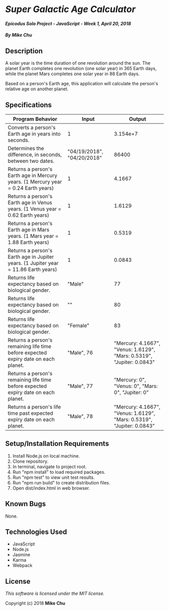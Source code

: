 # _Super Galactic Age Calculator_

#### _Epicodus Solo Project - JavaScript - Week 1, April 20, 2018_

#### _By Mike Chu_

## Description

A solar year is the time duration of one revolution around the sun. The planet Earth completes one revolution (one solar year) in 365 Earth days, while the planet Mars completes one solar year in 88 Earth days.

Based on a person's Earth age, this application will calculate the person's relative age on another planet.

## Specifications

|Program Behavior|Input|Output|
|----------------|-----|------|
|Converts a person's Earth age in years into seconds.|1|3.154e+7|
|Determines the difference, in seconds, between two dates.|"04/19/2018", "04/20/2018"|86400|
|Returns a person's Earth age in Mercury years. (1 Mercury year = 0.24 Earth years)|1|4.1667|
|Returns a person's Earth age in Venus years. (1 Venus year = 0.62 Earth years)|1|1.6129|
|Returns a person's Earth age in Mars years. (1 Mars year = 1.88 Earth years)|1|0.5319|
|Returns a person's Earth age in Jupiter years. (1 Jupiter year = 11.86 Earth years)|1|0.0843|
|Returns life expectancy based on biological gender.|"Male"|77|
|Returns life expectancy based on biological gender.|""|80|
|Returns life expectancy based on biological gender.|"Female"|83|
|Returns a person's remaining life time before expected expiry date on each planet.|"Male", 76|"Mercury: 4.1667", "Venus: 1.6129", "Mars: 0.5319", "Jupiter: 0.0843"|
|Returns a person's remaining life time before expected expiry date on each planet.|"Male", 77|"Mercury: 0", "Venus: 0", "Mars: 0", "Jupiter: 0"|
|Returns a person's life time past expected expiry date on each planet.|"Male", 78|"Mercury: 4.1667", "Venus: 1.6129", "Mars: 0.5319", "Jupiter: 0.0843"|

## Setup/Installation Requirements

1. Install Node.js on local machine.
2. Clone repository.
3. In terminal, navigate to project root.
4. Run "npm install" to load required packages.
5. Run "npm test" to view unit test results.
6. Run "npm run build" to create distribution files.
7. Open dist/index.html in web browser.

## Known Bugs

None.

## Technologies Used

* JavaScript
* Node.js
* Jasmine
* Karma
* Webpack

## License

_This software is licensed under the MIT license._

Copyright (c) 2018 **Mike Chu**
